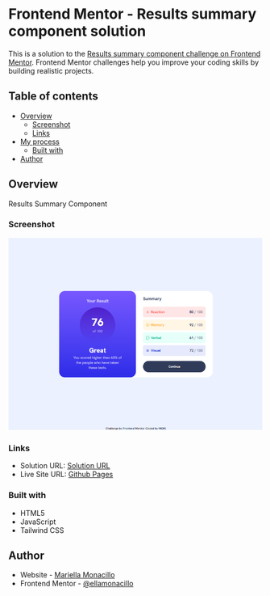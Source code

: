 # Frontend Mentor - Results summary component solution

This is a solution to the [Results summary component challenge on Frontend Mentor](https://www.frontendmentor.io/challenges/results-summary-component-CE_K6s0maV). Frontend Mentor challenges help you improve your coding skills by building realistic projects. 

## Table of contents

- [Overview](#overview)
  - [Screenshot](#screenshot)
  - [Links](#links)
- [My process](#my-process)
  - [Built with](#built-with)
- [Author](#author)

## Overview
Results Summary Component

### Screenshot

![](/assets/images/screenshot.png)

### Links
- Solution URL: [Solution URL](https://github.com/Ellamonacillo/results-summary-component.github.io)
- Live Site URL: [Github Pages](https://ellamonacillo.github.io/results-summary-component.github.io/)

### Built with

- HTML5
- JavaScript
- Tailwind CSS

## Author

- Website - [Mariella Monacillo](https://mariellamonacillo.netlify.app)
- Frontend Mentor - [@ellamonacillo](https://www.frontendmentor.io/profile/ellamonacillo)